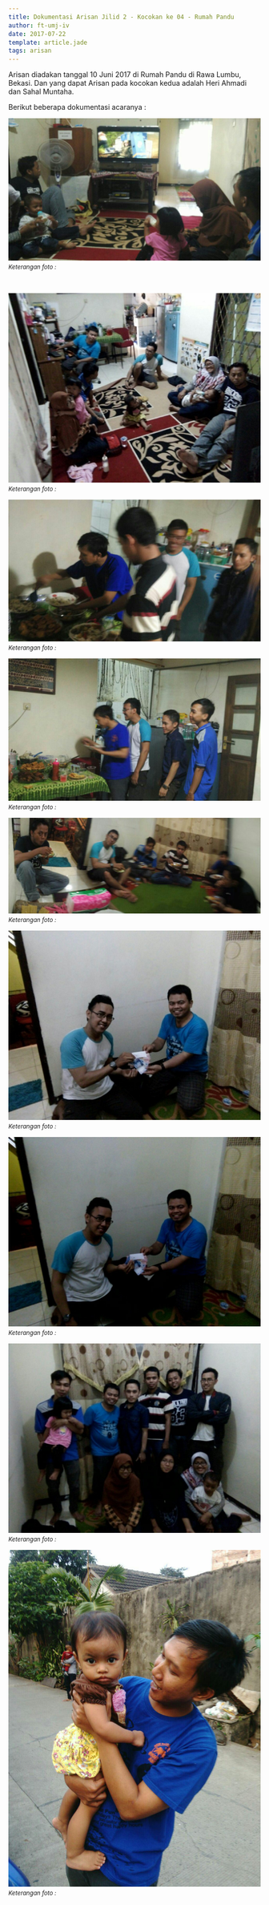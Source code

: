 ```yaml
---
title: Dokumentasi Arisan Jilid 2 - Kocokan ke 04 - Rumah Pandu
author: ft-umj-iv
date: 2017-07-22
template: article.jade
tags: arisan
---
```


Arisan diadakan tanggal 10 Juni 2017 di Rumah Pandu di Rawa Lumbu, Bekasi.
Dan yang dapat Arisan pada kocokan kedua adalah Heri Ahmadi dan Sahal Muntaha.

Berikut beberapa dokumentasi acaranya :

![Arisan Jilid 04 - 1](arisan-jilid-02-kocokan-04-1.jpg)
<small>_Keterangan foto :_</small>

<br/>
<span class="more"></span>


![Arisan Jilid 04 - 3](arisan-jilid-02-kocokan-04-3.jpg)
<small>_Keterangan foto :_</small>

![Arisan Jilid 04 - 4](arisan-jilid-02-kocokan-04-4.jpg)
<small>_Keterangan foto :_</small>

![Arisan Jilid 04 - 5](arisan-jilid-02-kocokan-04-5.jpg)
<small>_Keterangan foto :_</small>

![Arisan Jilid 04 - 6](arisan-jilid-02-kocokan-04-6.jpg)
<small>_Keterangan foto :_</small>

![Arisan Jilid 04 - 7](arisan-jilid-02-kocokan-04-7.jpg)
<small>_Keterangan foto :_</small>

![Arisan Jilid 04 - 8](arisan-jilid-02-kocokan-04-8.jpg)
<small>_Keterangan foto :_</small>

![Arisan Jilid 04 - 9](arisan-jilid-02-kocokan-04-9.jpg)
<small>_Keterangan foto :_</small>

![Arisan Jilid 04 - 10](arisan-jilid-02-kocokan-04-10.jpg)
<small>_Keterangan foto :_</small>

